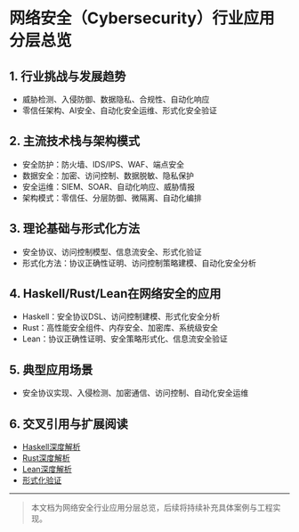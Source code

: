 # 网络安全（Cybersecurity）行业应用分层总览

## 1. 行业挑战与发展趋势

- 威胁检测、入侵防御、数据隐私、合规性、自动化响应
- 零信任架构、AI安全、自动化安全运维、形式化安全验证

## 2. 主流技术栈与架构模式

- 安全防护：防火墙、IDS/IPS、WAF、端点安全
- 数据安全：加密、访问控制、数据脱敏、隐私保护
- 安全运维：SIEM、SOAR、自动化响应、威胁情报
- 架构模式：零信任、分层防御、微隔离、自动化编排

## 3. 理论基础与形式化方法

- 安全协议、访问控制模型、信息流安全、形式化验证
- 形式化方法：协议正确性证明、访问控制策略建模、自动化安全分析

## 4. Haskell/Rust/Lean在网络安全的应用

- Haskell：安全协议DSL、访问控制建模、形式化安全分析
- Rust：高性能安全组件、内存安全、加密库、系统级安全
- Lean：协议正确性证明、安全策略形式化、信息流安全验证

## 5. 典型应用场景

- 安全协议实现、入侵检测、加密通信、访问控制、自动化安全运维

## 6. 交叉引用与扩展阅读

- [Haskell深度解析](../../08-Programming-Languages/003-Haskell-Deep-Dive.md)
- [Rust深度解析](../../08-Programming-Languages/004-Rust-Deep-Dive.md)
- [Lean深度解析](../../08-Programming-Languages/005-Lean-Deep-Dive.md)
- [形式化验证](../../09-Formal-Methods/001-Formal-Verification.md)

---

> 本文档为网络安全行业应用分层总览，后续将持续补充具体案例与工程实现。
